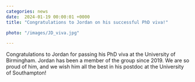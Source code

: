 ```yaml
---                                                                                                                                                                                      
categories: news                                                                                                                                                                 
date:  2024-01-19 00:00:01 +0000                                                                                                                                                         
title: "Congratulations to Jordan on his successful PhD viva!"

photo: "/images/JD_viva.jpg"

---            
```


Congratulations to Jordan for passing his PhD viva at the University of Birmingham. Jordan has been a member of the group since 2019. We are so proud of him, and we wish him all the best in his postdoc at the University of Southampton! 